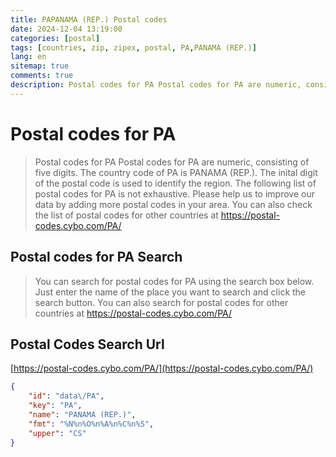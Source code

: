 ```yaml
---
title: PAPANAMA (REP.) Postal codes 
date: 2024-12-04 13:19:00
categories: [postal]
tags: [countries, zip, zipex, postal, PA,PANAMA (REP.)]
lang: en
sitemap: true
comments: true
description: Postal codes for PA Postal codes for PA are numeric, consisting of five digits. The country code of PA is PANAMA (REP.). The inital digit of the postal code is used to identify the region. The following list of postal codes for PA is not exhaustive. Please help us to improve our data by adding more postal codes in your area. You can also check the list of postal codes for other countries at https://postal-codes.cybo.com/PA/
---
```


# Postal codes for PA
> Postal codes for PA Postal codes for PA are numeric, consisting of five digits. The country code of PA is PANAMA (REP.). The inital digit of the postal code is used to identify the region. The following list of postal codes for PA is not exhaustive. Please help us to improve our data by adding more postal codes in your area. You can also check the list of postal codes for other countries at https://postal-codes.cybo.com/PA/

## Postal codes for PA Search 
> You can search for postal codes for PA using the search box below. Just enter the name of the place you want to search and click the search button. You can also search for postal codes for other countries at https://postal-codes.cybo.com/PA/

## Postal Codes Search Url

[https://postal-codes.cybo.com/PA/](https://postal-codes.cybo.com/PA/)
```json
{
    "id": "data\/PA",
    "key": "PA",
    "name": "PANAMA (REP.)",
    "fmt": "%N%n%O%n%A%n%C%n%S",
    "upper": "CS"
}
```
